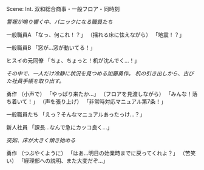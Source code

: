 Scene: Int. 双和総合商事・一般フロア - 同時刻

*警報が鳴り響く中、パニックになる職員たち*

一般職員A
「なっ、何これ！？」
（揺れる床に怯えながら）
「地震！？」

一般職員B
「窓が...窓が動いてる！」

ヒスイの元同僚
「ちょ、ちょっと！机が沈んでく...！」

*その中で、一人だけ冷静に状況を見つめる加藤勇作。*
*机の引き出しから、古びた社員手帳を取り出す。*

勇作
（小声で）
「やっぱり来たか...」
（フロアを見渡しながら）
「みんな！落ち着いて！」
（声を張り上げ）
「非常時対応マニュアル第7条！」

一般職員たち
「えっ？そんなマニュアルあったっけ...？」


新人社員
「課長...なんで急にカッコ良く...」


*突如、床が大きく傾き始める*

勇作
（つぶやくように）
「はあ...明日の始業時までに戻ってくれよ？」
（苦笑い）
「経理部への説明、また大変だぞ...」